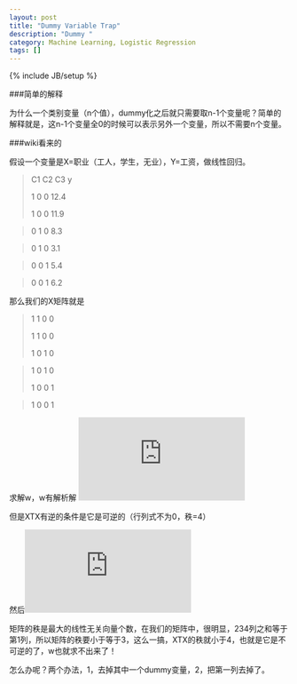 ```yaml
---
layout: post
title: "Dummy Variable Trap"
description: "Dummy "
category: Machine Learning, Logistic Regression
tags: []
---
```

{% include JB/setup %}



###简单的解释

为什么一个类别变量（n个值），dummy化之后就只需要取n-1个变量呢？简单的解释就是，这n-1个变量全0的时候可以表示另外一个变量，所以不需要n个变量。

###wiki看来的

假设一个变量是X=职业（工人，学生，无业），Y=工资，做线性回归。

> C1 C2	C3	y
> 
>    1	0	0	12.4
> 
>1	  0	  0	  11.9

>0 	1 	0	  8.3

>0	 1 	0	 3.1

>0 	0	 1	 5.4

>0 	0 	1	 6.2


那么我们的X矩阵就是
>1 1 0 0
>
>1 1 0 0
>
>1 0 1 0

>1 0 1 0
>
>1 0 0 1

>1 0 0 1


求解w，w有解析解 ![](http://latex.codecogs.com/gif.latex?w%20%3D%20%28X%5ETX%29%5E%7B-1%7DX%5ETy)

但是XTX有逆的条件是它是可逆的（行列式不为0，秩=4）

然后![](http://latex.codecogs.com/gif.latex?rank%28X%5ETX%29%20%3D%20rank%28X%29)

矩阵的秩是最大的线性无关向量个数，在我们的矩阵中，很明显，234列之和等于第1列，所以矩阵的秩要小于等于3，这么一搞，XTX的秩就小于4，也就是它是不可逆的了，w也就求不出来了！

怎么办呢？两个办法，1，去掉其中一个dummy变量，2，把第一列去掉了。
